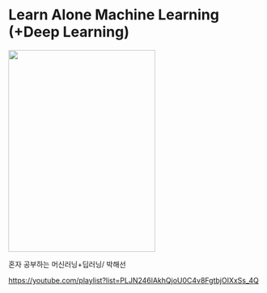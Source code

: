 # Learn Alone Machine Learning (+Deep Learning)
<img src="https://user-images.githubusercontent.com/100292156/215307715-2d9cd367-ff37-4da4-bd02-53bd43a8dee3.png" width="290" height="400"/>

혼자 공부하는 머신러닝+딥러닝/ 박해선

https://youtube.com/playlist?list=PLJN246lAkhQjoU0C4v8FgtbjOIXxSs_4Q
